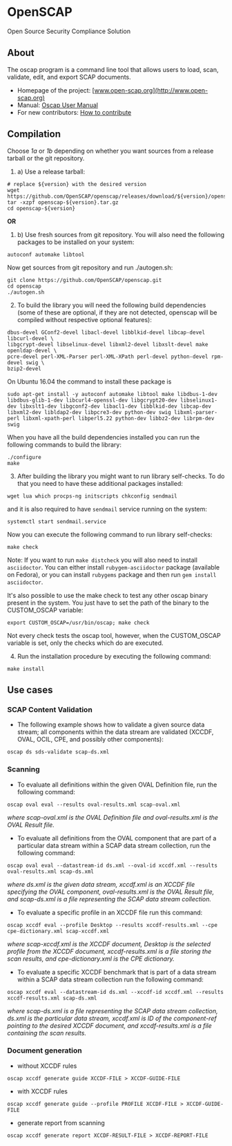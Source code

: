 # OpenSCAP

Open Source Security Compliance Solution

## About

The oscap program is a command line tool that allows users to load, scan,
validate, edit, and export SCAP documents.

 * Homepage of the project: [www.open-scap.org](http://www.open-scap.org)
 * Manual: [Oscap User Manual](https://github.com/OpenSCAP/openscap/blob/maint-1.2/docs/manual/manual.adoc)
 * For new contributors: [How to contribute](https://github.com/OpenSCAP/openscap/blob/maint-1.2/docs/contribute/contribute.adoc)

## Compilation

Choose *1a* or *1b* depending on whether you want sources from a release tarball or the git repository.


1) a) Use a release tarball:
```
# replace ${version} with the desired version
wget https://github.com/OpenSCAP/openscap/releases/download/${version}/openscap-${version}.tar.gz
tar -xzpf openscap-${version}.tar.gz
cd openscap-${version}
```

**OR**

1) b) Use fresh sources from git repository. You will also need the following
packages to be installed on your system:
```
autoconf automake libtool
```
Now get sources from git repository and run ./autogen.sh:

```
git clone https://github.com/OpenSCAP/openscap.git
cd openscap
./autogen.sh
```

2) To build the library you will need the following build dependencies
(some of these are optional, if they are not detected, openscap will be compiled
without respective optional features):
```
dbus-devel GConf2-devel libacl-devel libblkid-devel libcap-devel libcurl-devel \
libgcrypt-devel libselinux-devel libxml2-devel libxslt-devel make openldap-devel \
pcre-devel perl-XML-Parser perl-XML-XPath perl-devel python-devel rpm-devel swig \
bzip2-devel
```
On Ubuntu 16.04 the command to install these package is
```code
sudo apt-get install -y autoconf automake libtool make libdbus-1-dev libdbus-glib-1-dev libcurl4-openssl-dev libgcrypt20-dev libselinux1-dev libxslt1-dev libgconf2-dev libacl1-dev libblkid-dev libcap-dev libxml2-dev libldap2-dev libpcre3-dev python-dev swig libxml-parser-perl libxml-xpath-perl libperl5.22 python-dev libbz2-dev librpm-dev swig
```

When you have all the build dependencies installed you can run the following
commands to build the library:
```
./configure
make
```

3) After building the library you might want to run library self-checks. To do
that you need to have these additional packages installed:
```
wget lua which procps-ng initscripts chkconfig sendmail
```
and it is also required to have `sendmail` service running on the system:
```
systemctl start sendmail.service
```
Now you can execute the following command to run library self-checks:
```
make check
```
Note: If you want to run `make distcheck` you will also need to install
`asciidoctor`. You can either install `rubygem-asciidoctor` package (available
on Fedora), or you can install `rubygems` package and then run
`gem install asciidoctor`.

It's also possible to use the make check to test any other oscap binary present in the system. You just have to set the path of the binary to the CUSTOM_OSCAP variable:
```
export CUSTOM_OSCAP=/usr/bin/oscap; make check
```
Not every check tests the oscap tool, however, when the CUSTOM_OSCAP variable is set, only the checks which do are executed.


4) Run the installation procedure by executing the following command:
```
make install
```


## Use cases

### SCAP Content Validation

 * The following example shows how to validate a given source data stream; all components within the data stream are validated (XCCDF, OVAL, OCIL, CPE, and possibly other components):
```
oscap ds sds-validate scap-ds.xml
```


### Scanning

 * To evaluate all definitions within the given OVAL Definition file, run the following command:
```
oscap oval eval --results oval-results.xml scap-oval.xml
```
*where scap-oval.xml is the OVAL Definition file and oval-results.xml is the OVAL Result file.*

 * To evaluate all definitions from the OVAL component that are part of a particular data stream within a SCAP data stream collection, run the following command:
```
oscap oval eval --datastream-id ds.xml --oval-id xccdf.xml --results oval-results.xml scap-ds.xml
```
*where ds.xml is the given data stream, xccdf.xml is an XCCDF file specifying the OVAL component, oval-results.xml is the OVAL Result file, and scap-ds.xml is a file representing the SCAP data stream collection.*

 * To evaluate a specific profile in an XCCDF file run this command:
```
oscap xccdf eval --profile Desktop --results xccdf-results.xml --cpe cpe-dictionary.xml scap-xccdf.xml
```
*where scap-xccdf.xml is the XCCDF document, Desktop is the selected profile from the XCCDF document, xccdf-results.xml is a file storing the scan results, and cpe-dictionary.xml is the CPE dictionary.*

 * To evaluate a specific XCCDF benchmark that is part of a data stream within a SCAP data stream collection run the following command:
```
oscap xccdf eval --datastream-id ds.xml --xccdf-id xccdf.xml --results xccdf-results.xml scap-ds.xml
```
*where scap-ds.xml is a file representing the SCAP data stream collection, ds.xml is the particular data stream, xccdf.xml is ID of the component-ref pointing to the desired XCCDF document, and xccdf-results.xml is a file containing the scan results.*


### Document generation

 * without XCCDF rules
```
oscap xccdf generate guide XCCDF-FILE > XCCDF-GUIDE-FILE
```

 * with XCCDF rules
```
oscap xccdf generate guide --profile PROFILE XCCDF-FILE > XCCDF-GUIDE-FILE
```

 *  generate report from scanning
```
oscap xccdf generate report XCCDF-RESULT-FILE > XCCDF-REPORT-FILE
```
